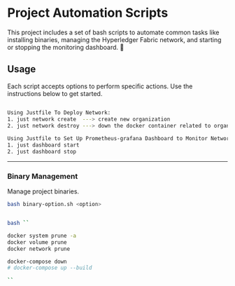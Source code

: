 # Project Automation Scripts

This project includes a set of bash scripts to automate common tasks like installing binaries, managing the Hyperledger Fabric network, and starting or stopping the monitoring dashboard. 🚀

## Usage

Each script accepts options to perform specific actions.
Use the instructions below to get started.

```bash

Using Justfile To Deploy Network:
1. just network create  ---> create new organization
2. just network destroy ---> down the docker container related to organization
 
Using Justfile to Set Up Prometheus-grafana Dashboard to Monitor Network
1. just dashboard start
2. just dashboard stop 

```


---

### Binary Management
Manage project binaries.

```bash
bash binary-option.sh <option>


bash ``

docker system prune -a
docker volume prune
docker network prune

docker-compose down
# docker-compose up --build

``